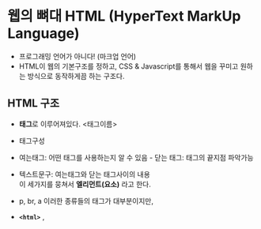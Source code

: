 # 웹의 뼈대 HTML (HyperText MarkUp Language)

- 프로그래밍 언어가 아니다! (마크업 언어)
- HTML이 웹의 기본구조를 정하고, CSS & Javascript를 통해서 웹을 꾸미고 원하는 방식으로 동작하게끔 하는 구조다.

## HTML 구조

- **태그**로 이루어져있다. <태그이름>
- 태그구성
- 여는태그: 어떤 태그를 사용하는지 알 수 있음 - 닫는 태그: 태그의 끝지점 파악가능
- 텍스트문구: 여는태그와 닫는 태그사이의 내용<br>
  이 세가지를 뭉쳐서 **엘리먼트(요소)** 라고 한다.

- p, br, a 이러한 종류들의 태그가 대부분이지만,
- **`<html>`** ,
